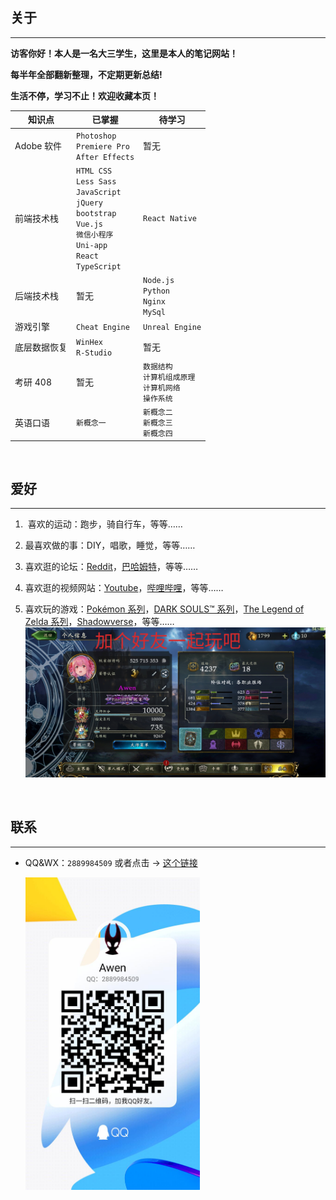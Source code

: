 ## 关于

---

**访客你好！本人是一名大三学生，这里是本人的笔记网站！**

**每半年全部翻新整理，不定期更新总结!**

**生活不停，学习不止！欢迎收藏本页！**

| 知识点       | 已掌握                                                                                                                                    | 待学习                                                         |
| ------------ | ----------------------------------------------------------------------------------------------------------------------------------------- | -------------------------------------------------------------- |
| Adobe 软件   | `Photoshop`<br>`Premiere Pro`<br>`After Effects`                                                                                          | 暂无                                                           |
| 前端技术栈   | `HTML CSS`<br>`Less Sass`<br>`JavaScript`<br>`jQuery`<br>`bootstrap`<br>`Vue.js`<br>`微信小程序` <br>`Uni-app`<br>`React`<br>`TypeScript` | `React Native`                                                 |
| 后端技术栈   | 暂无                                                                                                                                      | `Node.js`<br>`Python`<br>`Nginx`<br>`MySql`                    |
| 游戏引擎     | `Cheat Engine`                                                                                                                            | `Unreal Engine`                                                |
| 底层数据恢复 | `WinHex`<br>`R-Studio`                                                                                                                    | 暂无                                                           |
| 考研 408     | 暂无                                                                                                                                      | `数据结构`<br>`计算机组成原理` <br>`计算机网络` <br>`操作系统` |
| 英语口语     | `新概念一`                                                                                                                                | `新概念二` <br> `新概念三` <br> `新概念四`                     |

<br>

## 爱好

---

1. ‍ 喜欢的运动：跑步，骑自行车，等等……
2. 最喜欢做的事：DIY，唱歌，睡觉，等等……
3. 喜欢逛的论坛：[Reddit](https://www.reddit.com/)，[巴哈姆特](https://forum.gamer.com.tw/)，等等……
4. 喜欢逛的视频网站：[Youtube](https://www.youtube.com/)，[哔哩哔哩](https://space.bilibili.com/69895189)，等等……
5. 喜欢玩的游戏：[Pokémon 系列](https://www.pokemon.com/)，[DARK SOULS™ 系列](https://store.steampowered.com/app/374320/DARK_SOULS_III/)，[The Legend of Zelda 系列](https://www.nintendo.com.hk/switch/zelda_botw/)，[Shadowverse](https://shadowverse.com/)，等等……
   <img src="./assets/img/szb.png" style="width:800px"/>

   <br>

## 联系

---

- QQ&WX：`2889984509` 或者点击 → [这个链接](https://qm.qq.com/cgi-bin/qm/qr?k=NpnmviXH085e-k9BO1VTR4dSBY0fl32A&noverify=0)

  <img src="./assets/img/QQ.jpg" style="height:500px"/>
